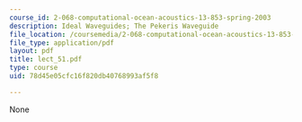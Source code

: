 ```yaml
---
course_id: 2-068-computational-ocean-acoustics-13-853-spring-2003
description: Ideal Waveguides; The Pekeris Waveguide
file_location: /coursemedia/2-068-computational-ocean-acoustics-13-853-spring-2003/78d45e05cfc16f820db40768993af5f8_lect_51.pdf
file_type: application/pdf
layout: pdf
title: lect_51.pdf
type: course
uid: 78d45e05cfc16f820db40768993af5f8

---
```

None